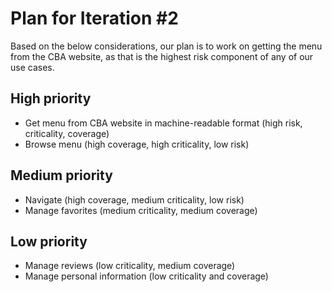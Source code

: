 # Plan for Iteration #2

Based on the below considerations, our plan is to work on getting the menu from the
CBA website, as that is the highest risk component of any of our use cases.

## High priority
* Get menu from CBA website in machine-readable format (high risk, criticality, coverage)
* Browse menu (high coverage, high criticality, low risk)

## Medium priority
* Navigate (high coverage, medium criticality, low risk)
* Manage favorites (medium criticality, medium coverage)

## Low priority
* Manage reviews (low criticality, medium coverage)
* Manage personal information (low criticality and coverage)